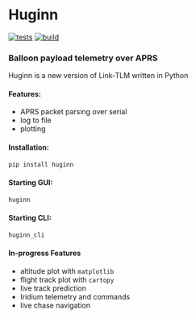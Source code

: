 # Huginn 

[![tests](https://github.com/UMDBPP/huginn/workflows/tests/badge.svg)](https://github.com/UMDBPP/huginn/actions?query=workflow%3Atests)
[![build](https://github.com/UMDBPP/huginn/workflows/build/badge.svg)](https://github.com/UMDBPP/huginn/actions?query=workflow%3Abuild)

### Balloon payload telemetry over APRS
Huginn is a new version of Link-TLM written in Python

#### Features:
- APRS packet parsing over serial
- log to file
- plotting

#### Installation:
```bash
pip install huginn
```

#### Starting GUI:
```bash
huginn
```

#### Starting CLI:
```bash
huginn_cli
```

#### In-progress Features
- altitude plot with `matplotlib`
- flight track plot with `cartopy`
- live track prediction
- Iridium telemetry and commands
- live chase navigation
